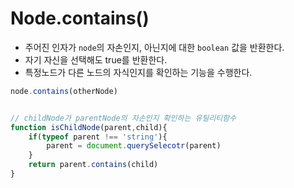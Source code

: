 # Node.contains()

- 주어진 인자가 `node`의 자손인지, 아닌지에 대한 `boolean` 값을 반환한다.
- 자기 자신을 선택해도 true를 반환한다.
- 특정노드가 다른 노드의 자식인지를 확인하는 기능을 수행한다.

```js
node.contains(otherNode)


// childNode가 parentNode의 자손인지 확인하는 유틸리티함수
function isChildNode(parent,child){
    if(typeof parent !== 'string'){
        parent = document.querySelecotr(parent)
    }
    return parent.contains(child)
}

```
